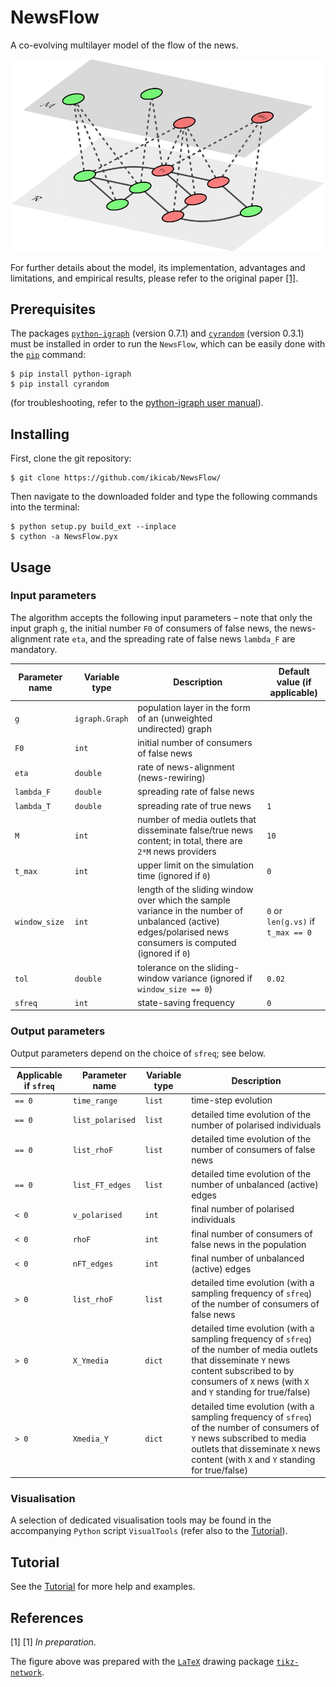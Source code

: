 # NewsFlow

A co-evolving multilayer model of the flow of the news. 

<p align="center">
  <img width="500" src="multilayer_NewsFlow.png">
</p>

For further details about the model, its implementation, advantages and limitations, and empirical results, please refer to the original paper [[1]](#1).

## Prerequisites
The packages [`python-igraph`](https://igraph.org/python/) (version 0.7.1) and [`cyrandom`](https://pypi.org/project/cyrandom/) (version 0.3.1) must be installed in order to run the `NewsFlow`, which can be easily done with the [`pip`](https://pip.pypa.io/en/stable/) command:
```
$ pip install python-igraph
$ pip install cyrandom
```
(for troubleshooting, refer to the [python-igraph user manual](https://igraph.org/python/#pyinstall)).

## Installing
First, clone the git repository:
```
$ git clone https://github.com/ikicab/NewsFlow/
```
Then navigate to the downloaded folder and type the following commands into the terminal:
```
$ python setup.py build_ext --inplace
$ cython -a NewsFlow.pyx
```

## Usage

### Input parameters
The algorithm accepts the following input parameters – note that only the input graph `g`, the initial number `F0` of consumers of false news, the news-alignment rate `eta`, and the spreading rate of false news `lambda_F` are mandatory.

| Parameter name | Variable type | Description | Default value (if applicable) |
| --------- | ----------- | ----------- |----------- |
| `g` | `igraph.Graph` | population layer in the form of an (unweighted undirected) graph | 
| `F0` | `int` | initial number of consumers of false news |
| `eta` | `double` | rate of news-alignment (news-rewiring) |
| `lambda_F` | `double` | spreading rate of false news |
| `lambda_T` | `double` | spreading rate of true news | `1`
| `M` | `int` | number of media outlets that disseminate false/true news content; in total, there are `2*M` news providers | `10`
| `t_max` | `int` | upper limit on the simulation time (ignored if `0`) | `0`
| `window_size` | `int` | length of the sliding window over which the sample variance in the number of unbalanced (active) edges/polarised news consumers is computed (ignored if `0`) | `0` or `len(g.vs)` if `t_max == 0`
| `tol` | `double` | tolerance on the sliding-window variance (ignored if `window_size == 0`) | `0.02`
| `sfreq` | `int` | state-saving frequency | `0`

### Output parameters
Output parameters depend on the choice of `sfreq`; see below.

| Applicable if `sfreq` | Parameter name | Variable type | Description |
| --------- | --------- | ----------- | ----------- |
| `== 0` | `time_range` | `list` | time-step evolution
| `== 0` | `list_polarised` | `list` | detailed time evolution of the number of polarised individuals
| `== 0` | `list_rhoF` | `list` | detailed time evolution of the number of consumers of false news
| `== 0` | `list_FT_edges` | `list` | detailed time evolution of the number of unbalanced (active) edges
| `< 0` | `v_polarised` | `int` | final number of polarised individuals
| `< 0` | `rhoF` | `int` | final number of consumers of false news in the population
| `< 0` | `nFT_edges` | `int` | final number of unbalanced (active) edges
| `> 0` | `list_rhoF` | `list` | detailed time evolution (with a sampling frequency of `sfreq`) of the number of consumers of false news
| `> 0` | `X_Ymedia` | `dict` | detailed time evolution (with a sampling frequency of `sfreq`) of the number of media outlets that disseminate `Y` news content subscribed to by consumers of `X` news (with `X` and `Y` standing for true/false)
| `> 0` | `Xmedia_Y` | `dict` | detailed time evolution (with a sampling frequency of `sfreq`) of the number of consumers of `Y` news subscribed to media outlets that disseminate `X` news content (with `X` and `Y` standing for true/false)

### Visualisation
A selection of dedicated visualisation tools may be found in the accompanying `Python` script `VisualTools` (refer also to the [Tutorial](https://nbviewer.jupyter.org/github/ikicab/NewsFlow/blob/master/Tutorial.ipynb)).

## Tutorial
See the [Tutorial](https://nbviewer.jupyter.org/github/ikicab/NewsFlow/blob/master/Tutorial.ipynb) for more help and examples.

## References
<a id="1">[1]</a>
[1] *In preparation*.

The figure above was prepared with the [`LaTeX`](https://www.latex-project.org/) drawing package [`tikz-network`](https://github.com/hackl/tikz-network).
